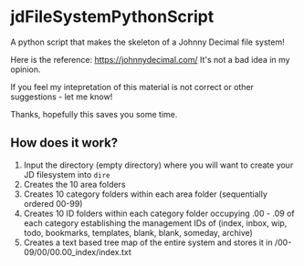 # jdFileSystemPythonScript
A python script that makes the skeleton of a Johnny Decimal file system!

Here is the reference: https://johnnydecimal.com/ It's not a bad idea in my opinion. 

If you feel my intepretation of this material is not correct or other suggestions - let me know!

Thanks, hopefully this saves you some time.

## How does it work?
1. Input the directory (empty directory) where you will want to create your JD filesystem into `dire`
2. Creates the 10 area folders
3. Creates 10 category folders within each area folder (sequentially ordered 00-99)
4. Creates 10 ID folders within each category folder occupying .00 - .09 of each category establishing the management IDs of (index, inbox, wip, todo, bookmarks, templates, blank, blank, someday, archive)
5. Creates a text based tree map of the entire system and stores it in /00-09/00/00.00_index/index.txt
